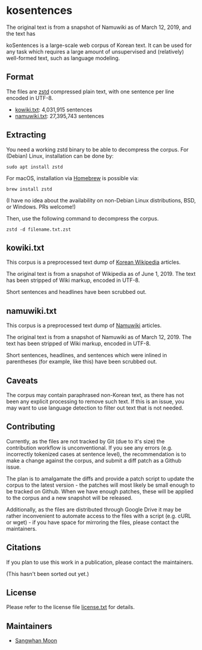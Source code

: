 kosentences
===========
The original text is from a snapshot of Namuwiki as of March 12, 2019, and the text has

koSentences is a large-scale web corpus of Korean text. It can be used for any task which
requires a large amount of unsupervised and (relatively) well-formed text, such as language
modeling.

Format
------

The files are [zstd]() compressed plain text, with one sentence per line encoded in UTF-8.

 - [kowiki.txt](https://drive.google.com/uc?id=1dR4CsClnw2S2QQidWGO5AKGr-OLT4dS-): 4,031,915 sentences
 - [namuwiki.txt](https://drive.google.com/uc?id=1rmBYaWk1Zm5ImEZU634iUu2HedIbhAVM): 27,395,743 sentences

Extracting
----------

You need a working zstd binary to be able to decompress the corpus. For (Debian) Linux, installation can be done by:

    sudo apt install zstd

For macOS, installation via [Homebrew](https://brew.sh) is possible via:

    brew install zstd

(I have no idea about the availability on non-Debian Linux distributions, BSD, or Windows. PRs welcome!)

Then, use the following command to decompress the corpus.

    zstd -d filename.txt.zst

kowiki.txt
----------

This corpus is a preprocessed text dump of [Korean Wikipedia](https://ko.wikipedia.org/) articles.

The original text is from a snapshot of Wikipedia as of June 1, 2019.
The text has been stripped of Wiki markup, encoded in UTF-8.

Short sentences and headlines have been scrubbed out.

namuwiki.txt
------------

This corpus is a preprocessed text dump of [Namuwiki](https://namu.wiki/) articles.

The original text is from a snapshot of Namuwiki as of March 12, 2019.
The text has been stripped of Wiki markup, encoded in UTF-8.

Short sentences, headlines, and sentences which were inlined in parentheses
(for example, like this) have been scrubbed out.

Caveats
-------

The corpus may contain paraphrased non-Korean text, as there has not been any explicit
processing to remove such text. If this is an issue, you may want to use language detection
to filter out text that is not needed.

Contributing
------------

Currently, as the files are not tracked by Git (due to it's size) the contribution workflow is
unconventional. If you see any errors (e.g. incorrectly tokenized cases at sentence level), the
recommendation is to make a change against the corpus, and submit a diff patch as a Github issue.

The plan is to amalgamate the diffs and provide a patch script to update the corpus to the latest
version - the patches will most likely be small enough to be tracked on Github. When we have
enough patches, these will be applied to the corpus and a new snapshot will be released.

Additionally, as the files are distributed through Google Drive it may be rather inconvenient to
automate access to the files with a script (e.g. cURL or wget) - if you have space for mirroring
the files, please contact the maintainers.

Citations
---------

If you plan to use this work in a publication, please contact the maintainers.

(This hasn't been sorted out yet.)

License
-------

Please refer to the license file [license.txt](license.txt) for details.

Maintainers
-----------

 - [Sangwhan Moon](https://sangwhan.com)
